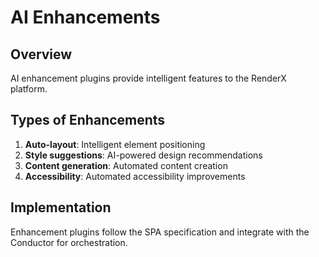 # AI Enhancements

## Overview

AI enhancement plugins provide intelligent features to the RenderX platform.

## Types of Enhancements

1. **Auto-layout**: Intelligent element positioning
2. **Style suggestions**: AI-powered design recommendations
3. **Content generation**: Automated content creation
4. **Accessibility**: Automated accessibility improvements

## Implementation

Enhancement plugins follow the SPA specification and integrate with the Conductor for orchestration.
